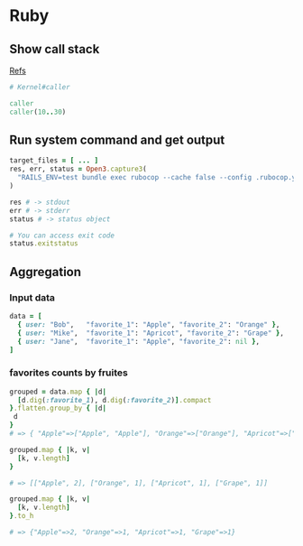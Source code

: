 # Ruby

## Show call stack

[Refs](https://ruby-doc.org/core-2.4.2/Kernel.html#method-i-caller)

```ruby
# Kernel#caller

caller
caller(10..30)
```

## Run system command and get output

```ruby
target_files = [ ... ]
res, err, status = Open3.capture3(
  "RAILS_ENV=test bundle exec rubocop --cache false --config .rubocop.yml --fail-level W #{target_files}"
)

res # -> stdout
err # -> stderr
status # -> status object

# You can access exit code
status.exitstatus
```
## Aggregation
### Input data

```ruby
data = [
  { user: "Bob",   "favorite_1": "Apple", "favorite_2": "Orange" },
  { user: "Mike",  "favorite_1": "Apricot", "favorite_2": "Grape" },
  { user: "Jane",  "favorite_1": "Apple", "favorite_2": nil },
]
```

### favorites counts by fruites

```ruby
grouped = data.map { |d|
  [d.dig(:favorite_1), d.dig(:favorite_2)].compact
}.flatten.group_by { |d|
 d
}
# => { "Apple"=>["Apple", "Apple"], "Orange"=>["Orange"], "Apricot"=>["Apricot"], "Grape"=>["Grape"]}
```

```ruby
grouped.map { |k, v|
  [k, v.length]
}

# => [["Apple", 2], ["Orange", 1], ["Apricot", 1], ["Grape", 1]]
```

```ruby
grouped.map { |k, v|
  [k, v.length]
}.to_h

# => {"Apple"=>2, "Orange"=>1, "Apricot"=>1, "Grape"=>1}
```

